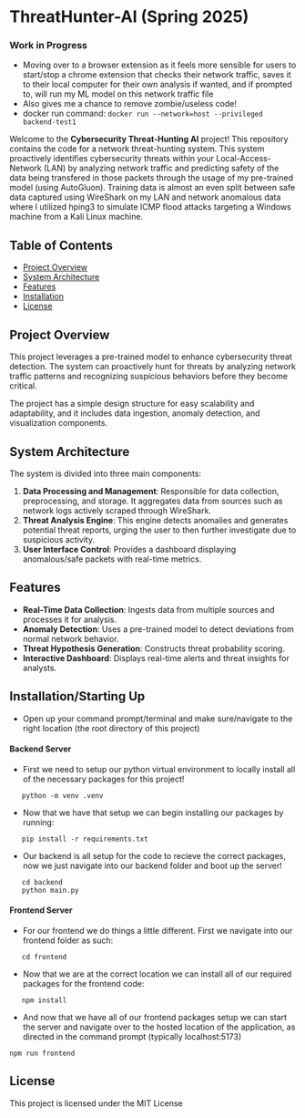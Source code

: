 # ThreatHunter-AI (Spring 2025)

### Work in Progress
- Moving over to a browser extension as it feels more sensible for users to start/stop a chrome extension that checks their network traffic, saves it to their local computer for their own analysis if wanted, and if prompted to, will run my ML model on this network traffic file
- Also gives me a chance to remove zombie/useless code!
- docker run command: ```docker run --network=host --privileged backend-test1```

Welcome to the **Cybersecurity Threat-Hunting AI** project! This repository contains the code for a network threat-hunting system. This system proactively identifies cybersecurity threats within your Local-Access-Network (LAN) by analyzing network traffic and predicting safety of the data being transfered in those packets through the usage of my pre-trained model (using AutoGluon). Training data is almost an even split between safe data captured using WireShark on my LAN and network anomalous data where I utilized hping3 to simulate ICMP flood attacks targeting a Windows machine from a Kali Linux machine.

## Table of Contents

- [Project Overview](#project-overview)
- [System Architecture](#system-architecture)
- [Features](#features)
- [Installation](#Installation)
- [License](#license)

## Project Overview

This project leverages a pre-trained model to enhance cybersecurity threat detection. The system can proactively hunt for threats by analyzing network traffic patterns and recognizing suspicious behaviors before they become critical. 

The project has a simple design structure for easy scalability and adaptability, and it includes data ingestion, anomaly detection, and visualization components.

## System Architecture

The system is divided into three main components:

1. **Data Processing and Management**: Responsible for data collection, preprocessing, and storage. It aggregates data from sources such as network logs actively scraped through WireShark.
2. **Threat Analysis Engine**: This engine detects anomalies and generates potential threat reports, urging the user to then further investigate due to suspicious activity.
3. **User Interface Control**: Provides a dashboard displaying anomalous/safe packets with real-time metrics.

## Features

- **Real-Time Data Collection**: Ingests data from multiple sources and processes it for analysis.
- **Anomaly Detection**: Uses a pre-trained model to detect deviations from normal network behavior.
- **Threat Hypothesis Generation**: Constructs threat probability scoring.
- **Interactive Dashboard**: Displays real-time alerts and threat insights for analysts.

## Installation/Starting Up

- Open up your command prompt/terminal and make sure/navigate to the right location (the root directory of this project)


#### Backend Server
- First we need to setup our python virtual environment to locally install all of the necessary packages for this project!
``` 
   python -m venv .venv 
```

- Now that we have that setup we can begin installing our packages by running:
``` 
   pip install -r requirements.txt 
```

- Our backend is all setup for the code to recieve the correct packages, now we just navigate into our backend folder and boot up the server!
```
   cd backend
   python main.py 
```

#### Frontend Server
- For our frontend we do things a little different. First we navigate into our frontend folder as such:
``` 
   cd frontend 
```

- Now that we are at the correct location we can install all of our required packages for the frontend code:
```
   npm install
```

- And now that we have all of our frontend packages setup we can start the server and navigate over to the hosted location of the application, as directed in the command prompt (typically localhost:5173)
```
npm run frontend
```

## License

This project is licensed under the MIT License 

